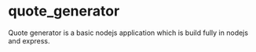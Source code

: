 # quote_generator

Quote generator is a basic nodejs application which is build fully in nodejs and express.

